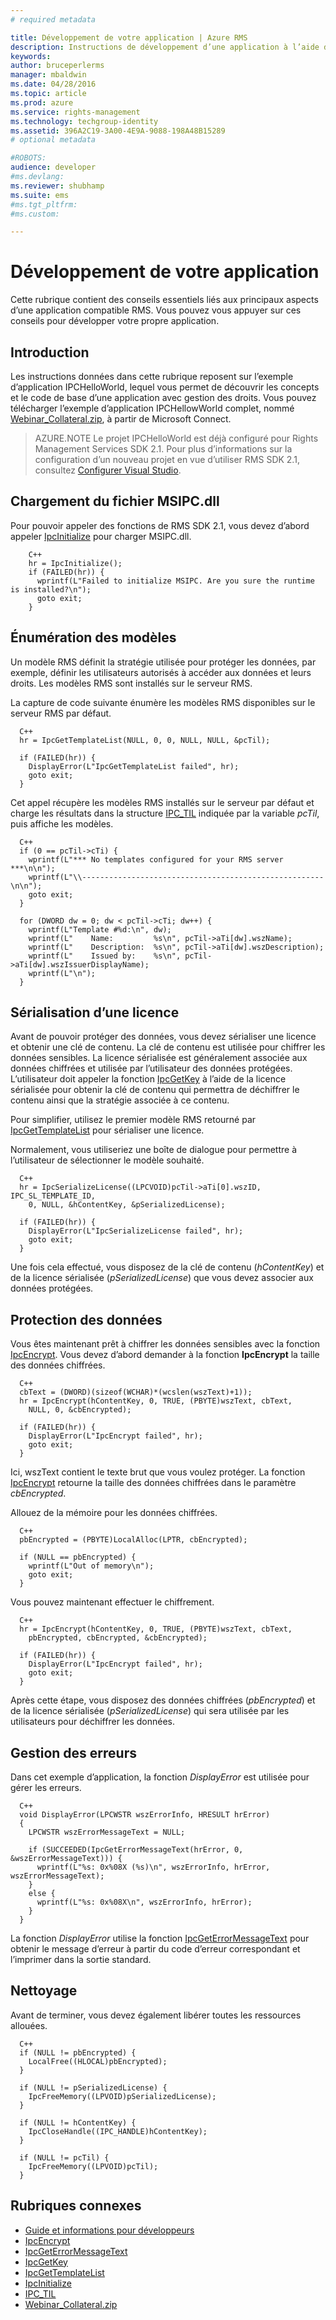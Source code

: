 ```yaml
---
# required metadata

title: Développement de votre application | Azure RMS
description: Instructions de développement d’une application à l’aide de RMS SDK 2.1.
keywords:
author: bruceperlerms
manager: mbaldwin
ms.date: 04/28/2016
ms.topic: article
ms.prod: azure
ms.service: rights-management
ms.technology: techgroup-identity
ms.assetid: 396A2C19-3A00-4E9A-9088-198A48B15289
# optional metadata

#ROBOTS:
audience: developer
#ms.devlang:
ms.reviewer: shubhamp
ms.suite: ems
#ms.tgt_pltfrm:
#ms.custom:

---
```


# Développement de votre application

Cette rubrique contient des conseils essentiels liés aux principaux aspects d’une application compatible RMS. Vous pouvez vous appuyer sur ces conseils pour développer votre propre application.

## Introduction

Les instructions données dans cette rubrique reposent sur l’exemple d’application IPCHelloWorld, lequel vous permet de découvrir les concepts et le code de base d’une application avec gestion des droits. Vous pouvez télécharger l’exemple d’application IPCHellowWorld complet, nommé [Webinar_Collateral.zip](https://connect.microsoft.com/site1170/Downloads/DownloadDetails.aspx?DownloadID=42440), à partir de Microsoft Connect.

>AZURE.NOTE Le projet IPCHelloWorld est déjà configuré pour Rights Management Services SDK 2.1. Pour plus d’informations sur la configuration d’un nouveau projet en vue d’utiliser RMS SDK 2.1, consultez [Configurer Visual Studio](how-to-configure-a-visual-studio-project-to-use-the-ad-rms-sdk-2-0.md).

## Chargement du fichier MSIPC.dll

Pour pouvoir appeler des fonctions de RMS SDK 2.1, vous devez d’abord appeler [IpcInitialize](/rights-management/sdk/2.1/api/win/functions#msipc_ipcinitialize) pour charger MSIPC.dll.

        C++
        hr = IpcInitialize();
        if (FAILED(hr)) {
          wprintf(L"Failed to initialize MSIPC. Are you sure the runtime is installed?\n");
          goto exit;
        }

## Énumération des modèles

Un modèle RMS définit la stratégie utilisée pour protéger les données, par exemple, définir les utilisateurs autorisés à accéder aux données et leurs droits. Les modèles RMS sont installés sur le serveur RMS.

La capture de code suivante énumère les modèles RMS disponibles sur le serveur RMS par défaut.

      C++
      hr = IpcGetTemplateList(NULL, 0, 0, NULL, NULL, &pcTil);

      if (FAILED(hr)) {
        DisplayError(L"IpcGetTemplateList failed", hr);
        goto exit;
      }

Cet appel récupère les modèles RMS installés sur le serveur par défaut et charge les résultats dans la structure [IPC_TIL](/rights-management/sdk/2.1/api/win/functions#msipc_ipctil) indiquée par la variable *pcTil*, puis affiche les modèles.

      C++
      if (0 == pcTil->cTi) {
        wprintf(L"*** No templates configured for your RMS server ***\n\n");
        wprintf(L"\\------------------------------------------------------\n\n");
        goto exit;
      }

      for (DWORD dw = 0; dw < pcTil->cTi; dw++) {
        wprintf(L"Template #%d:\n", dw);
        wprintf(L"    Name:         %s\n", pcTil->aTi[dw].wszName);
        wprintf(L"    Description:  %s\n", pcTil->aTi[dw].wszDescription);
        wprintf(L"    Issued by:    %s\n", pcTil->aTi[dw].wszIssuerDisplayName);
        wprintf(L"\n");
      }

## Sérialisation d’une licence

Avant de pouvoir protéger des données, vous devez sérialiser une licence et obtenir une clé de contenu. La clé de contenu est utilisée pour chiffrer les données sensibles. La licence sérialisée est généralement associée aux données chiffrées et utilisée par l’utilisateur des données protégées. L’utilisateur doit appeler la fonction [IpcGetKey](/rights-management/sdk/2.1/api/win/functions#msipc_ipcgetkey) à l’aide de la licence sérialisée pour obtenir la clé de contenu qui permettra de déchiffrer le contenu ainsi que la stratégie associée à ce contenu.

Pour simplifier, utilisez le premier modèle RMS retourné par [IpcGetTemplateList](/rights-management/sdk/2.1/api/win/functions#msipc_ipcgettemplatelist) pour sérialiser une licence.

Normalement, vous utiliseriez une boîte de dialogue pour permettre à l’utilisateur de sélectionner le modèle souhaité.

      C++
      hr = IpcSerializeLicense((LPCVOID)pcTil->aTi[0].wszID, IPC_SL_TEMPLATE_ID,
        0, NULL, &hContentKey, &pSerializedLicense);

      if (FAILED(hr)) {
        DisplayError(L"IpcSerializeLicense failed", hr);
        goto exit;
      }

Une fois cela effectué, vous disposez de la clé de contenu (*hContentKey*) et de la licence sérialisée (*pSerializedLicense*) que vous devez associer aux données protégées.


## Protection des données

Vous êtes maintenant prêt à chiffrer les données sensibles avec la fonction [IpcEncrypt](/rights-management/sdk/2.1/api/win/functions#msipc_ipcencrypt). Vous devez d’abord demander à la fonction **IpcEncrypt** la taille des données chiffrées.

      C++
      cbText = (DWORD)(sizeof(WCHAR)*(wcslen(wszText)+1));
      hr = IpcEncrypt(hContentKey, 0, TRUE, (PBYTE)wszText, cbText,
        NULL, 0, &cbEncrypted);

      if (FAILED(hr)) {
        DisplayError(L"IpcEncrypt failed", hr);
        goto exit;
      }

Ici, wszText contient le texte brut que vous voulez protéger. La fonction [IpcEncrypt](/rights-management/sdk/2.1/api/win/functions#msipc_ipcencrypt) retourne la taille des données chiffrées dans le paramètre *cbEncrypted*.

Allouez de la mémoire pour les données chiffrées.

      C++
      pbEncrypted = (PBYTE)LocalAlloc(LPTR, cbEncrypted);

      if (NULL == pbEncrypted) {
        wprintf(L"Out of memory\n");
        goto exit;
      }

Vous pouvez maintenant effectuer le chiffrement.

      C++
      hr = IpcEncrypt(hContentKey, 0, TRUE, (PBYTE)wszText, cbText,
        pbEncrypted, cbEncrypted, &cbEncrypted);

      if (FAILED(hr)) {
        DisplayError(L"IpcEncrypt failed", hr);
        goto exit;
      }

Après cette étape, vous disposez des données chiffrées (*pbEncrypted*) et de la licence sérialisée (*pSerializedLicense*) qui sera utilisée par les utilisateurs pour déchiffrer les données.

## Gestion des erreurs

Dans cet exemple d’application, la fonction *DisplayError* est utilisée pour gérer les erreurs.

      C++
      void DisplayError(LPCWSTR wszErrorInfo, HRESULT hrError)
      {
        LPCWSTR wszErrorMessageText = NULL;

        if (SUCCEEDED(IpcGetErrorMessageText(hrError, 0, &wszErrorMessageText))) {
          wprintf(L"%s: 0x%08X (%s)\n", wszErrorInfo, hrError, wszErrorMessageText);
        }
        else {
          wprintf(L"%s: 0x%08X\n", wszErrorInfo, hrError);
        }
      }

La fonction *DisplayError* utilise la fonction [IpcGetErrorMessageText](/rights-management/sdk/2.1/api/win/functions#msipc_ipcgeterrormessagetext) pour obtenir le message d’erreur à partir du code d’erreur correspondant et l’imprimer dans la sortie standard.

## Nettoyage

Avant de terminer, vous devez également libérer toutes les ressources allouées.

      C++
      if (NULL != pbEncrypted) {
        LocalFree((HLOCAL)pbEncrypted);
      }

      if (NULL != pSerializedLicense) {
        IpcFreeMemory((LPVOID)pSerializedLicense);
      }

      if (NULL != hContentKey) {
        IpcCloseHandle((IPC_HANDLE)hContentKey);
      }

      if (NULL != pcTil) {
        IpcFreeMemory((LPVOID)pcTil);
      }

## Rubriques connexes

- [Guide et informations pour développeurs](developer-notes.md)
- [IpcEncrypt](/rights-management/sdk/2.1/api/win/functions#msipc_ipcencrypt)
- [IpcGetErrorMessageText](/rights-management/sdk/2.1/api/win/functions#msipc_ipcgeterrormessagetext)
- [IpcGetKey](/rights-management/sdk/2.1/api/win/functions#msipc_ipcgetkey)
- [IpcGetTemplateList](/rights-management/sdk/2.1/api/win/functions#msipc_ipcgettemplatelist)
- [IpcInitialize](/rights-management/sdk/2.1/api/win/functions#msipc_ipcinitialize)
- [IPC_TIL](/rights-management/sdk/2.1/api/win/functions#msipc_ipctil)
- [Webinar_Collateral.zip](https://connect.microsoft.com/site1170/Downloads/DownloadDetails.aspx?DownloadID=42440)


<!--HONumber=Jun16_HO2-->


